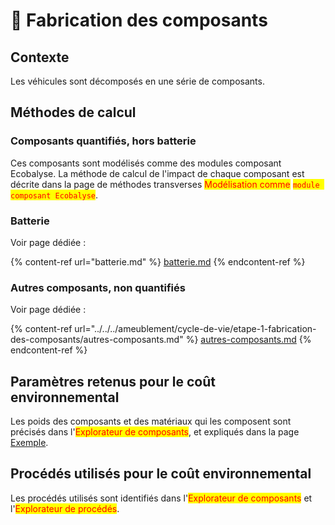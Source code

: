 # 🔧 Fabrication des composants

## Contexte

Les véhicules sont décomposés en une série de composants.

## Méthodes de calcul

### Composants quantifiés, hors batterie

Ces composants sont modélisés comme des modules composant Ecobalyse. La méthode de calcul de l'impact de chaque composant est décrite dans la page de méthodes transverses <mark style="color:red;">Modélisation comme</mark> <mark style="color:red;"></mark><mark style="color:red;">`module composant Ecobalyse`</mark>.

### Batterie

Voir page dédiée :

{% content-ref url="batterie.md" %}
[batterie.md](batterie.md)
{% endcontent-ref %}

### Autres composants, non quantifiés

Voir page dédiée :

{% content-ref url="../../../ameublement/cycle-de-vie/etape-1-fabrication-des-composants/autres-composants.md" %}
[autres-composants.md](../../../ameublement/cycle-de-vie/etape-1-fabrication-des-composants/autres-composants.md)
{% endcontent-ref %}

## Paramètres retenus pour le coût environnemental

Les poids des composants et des matériaux qui les composent sont précisés dans l'<mark style="color:red;">Explorateur de composants</mark>, et expliqués dans la page [Exemple](https://fabrique-numerique.gitbook.io/ecobalyse/vehicules/exemples).

## Procédés utilisés pour le coût environnemental

Les procédés utilisés sont identifiés dans l'<mark style="color:red;">Explorateur de composants</mark> et l'<mark style="color:red;">Explorateur de procédés</mark>.
